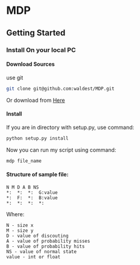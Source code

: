# MDP

## Getting Started

### Install On your local PC

#### Download Sources

use git

```bash
git clone git@github.com:waldest/MDP.git
```

Or download from [Here](https://github.com/waldest/MDP/zipball/master)

#### Install

If you are in directory with setup.py, use command:

```bash
python setup.py install
```


Now you can run my script using command:
```bash
mdp file_name
```

#### Structure of sample file:

    N M D A B NS
    *:  *:  *:  G:value
    *:  F:  *:  B:value
    *:  *:  *:  *:

Where:

    N - size x
    M - size y
    D - value of discouting
    A - value of probability misses
    B - value of probability hits
    NS - value of normal state
    value - int or float

